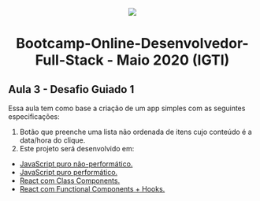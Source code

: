 <p align="center">
  <img src="/assets/bootcamp_fullstack.png">
</p>
<h1 align="center">Bootcamp-Online-Desenvolvedor-Full-Stack - Maio 2020 (IGTI)</h1>

## Aula 3 - Desafio Guiado 1

Essa aula tem como base a criação de um app simples com as seguintes especificações:

1. Botão que preenche uma lista não ordenada de itens cujo conteúdo é a data/hora do clique.
2. Este projeto será desenvolvido em:
- [JavaScript puro não-performático.](1-javascript-nao-performatico)
- [JavaScript puro performático.](2-javascript-performatico)
- [React com Class Components.](3-react-classes)
- [React com Functional Components + Hooks.](4-react-hooks)